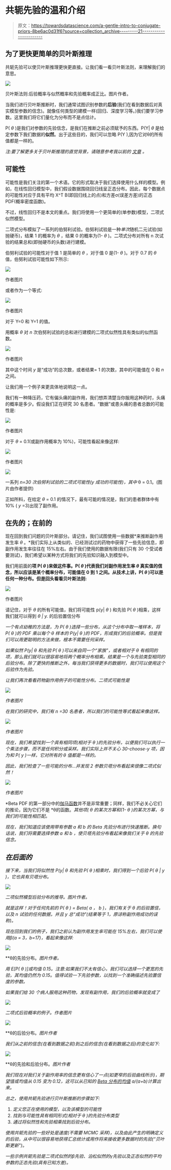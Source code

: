 # 共轭先验的温和介绍

> 原文：<https://towardsdatascience.com/a-gentle-intro-to-conjugate-priors-8be6ac0d31f6?source=collection_archive---------21----------------------->

## 为了更快更简单的贝叶斯推理

共轭先验可以使贝叶斯推理更快更直接。让我们看一看贝叶斯法则，来理解我们的意思。

![](img/b819434933ac3d8a365c877e9dd69b85.png)

贝叶斯法则:后验概率与似然概率和先验概率成正比。图片作者。

当我们进行贝叶斯推断时，我们通常试图识别参数的**后验**(我们在看到数据后对真实模型参数的信念)。就像任何类型的建模一样(回归、深度学习等。)我们要学习参数。这里我们将它们量化为分布而不是点估计。

P( *θ* )是我们对参数的先验信念，是我们在推断之前必须赋予的东西。P(Y| *θ* 是给定参数下我们数据的**似然**。出于这些目的，我们可以忽略 P(Y ),因为它对θ的所有值都是一样的。

*注:要了解更多关于贝叶斯推理的直觉背景，请随意参考我以前的* [*文章*](/from-bayes-theorem-to-bayesian-inference-b261124633a6) *。*

## 可能性

可能性是我们关注的第一个术语。它的形式取决于我们选择使用什么样的模型。例如，在线性回归模型中，我们假设数据围绕回归线呈正态分布。因此，每个数据点的可能性对应于具有平均 X^T B(即回归线上的点)和方差σ(误差方差)的正态 PDF(概率密度函数)。

不过，线性回归不是本文的重点。我们将使用一个更简单的(单参数)模型，二项式似然模型。

二项式分布模拟了一系列的伯努利试验。伯努利试验是一种*单次*随机二元试验(如抛硬币)，结果 1 的概率为 *θ* ，结果 0 的概率为(1- *θ* )。二项式分布对所有 n 次试验的结果总和(即抛硬币的头数)进行建模。

伯努利试验的可能性对于值 1 是简单的 *θ* ，对于值 0 是(1- *θ* )。对于 0.7 的 *θ* 值，伯努利试验可能性如下所示:

![](img/913342b7243e5b0eea8e878e2476bae4.png)

作者图片

或者作为一个等式:

![](img/1fcc0a3e9bcb4dc99b7c3fe5976130d0.png)

作者图片

对于 Y=0 和 Y=1 的值。

用概率 *θ* 对 *n* 次伯努利试验的总和进行建模的二项式似然性具有类似的似然函数。

![](img/4520ad59b63d7c068fc9bf2a4ed525f2.png)

作者图片

其中这个时间 *y* 是“成功”的总次数，或者结果= 1 的次数，其中的可能值在 0 和 *n* 之间。

让我们用一个例子来更具体地说明这一点。

我们有一种降压药，它有偏头痛的副作用，我们想弄清楚当你服用这种药时，头痛的概率是多少。假设我们正在研究 30 名患者。“数据”或患头痛的患者总数的可能性是:

![](img/d57a2dd6b0af8960992eec90cbaf5564.png)

作者图片

对于 *θ* = 0.1(或副作用概率为 10%)，可能性看起来像这样:

![](img/5fec6b73d5ebe645ad7924388b9f2a8a.png)

作者图片

![](img/b4d6869d7fdd8c1cb34fcbefb2c7d84e.png)

一系列 *n=30 次伯努利试验的二项式可能性(y 成功的可能性)，其中* θ = 0.1。(图片由作者提供)

正如所料，在给定 *θ* = 0.1 的情况下，最有可能的情况是，我们的患者群体中有 10% ( *y* =3)出现了副作用。

## 在先的；在前的

现在回到我们问题的贝叶斯部分。请记住，我们试图使用一些数据*来推断副作用发生率 *θ* 。*我们实际上从类似的、已经测试过的药物中获得了一些先验信息，即副作用发生率往往在 15%左右。由于我们使用的数据有限(我们只有 30 个受试者要测试)，我们希望以某种方式将我们的先验知识融入到模型中。

我们用前面的**项 P( *θ* )来做这件事。P( *θ* )代表我们对副作用发生率 *θ* 真实值的信念，所以应该是某个概率分布，可能值在 0 到 1 之间。从技术上讲，P( *θ* )可以是任何一种分布。但是回头看看贝叶斯法则:**

![](img/b6c78e574188e9c076c2ba24996d5675.png)

作者图片

请记住，对于 *θ* 的所有可能值，我们将可能性 p(y| *θ* ) 和先验 P( *θ* )相乘，这样我们就可以得到 *θ | y.* 的后验置信分布

*一个有点幼稚的方法是，为 P( *θ* )选择一些分布，从这个分布中取一堆样本，将 P( *θ* )的 PDF 乘以每个 *θ* 样本的 P(y| *θ* )的 PDF，形成我们的后验概率。但是我们可以用更聪明的方法来做，根本不需要任何采样。*

*如果似然 P(y| *θ* 和先验 P( *θ* )可以来自同一个“家族”，或者相对于 *θ* 有相同的项，那么我们就可以很容易地将两个概率分布相乘。结果是一个与先验类型相同的后验分布。除了更快的推断之外，每当我们获得更多的数据时，我们可以使用这个后验作为先验。*

*让我们再次看看药物副作用例子的可能性分布。二项式可能性是*

*![](img/eac6e43a4e9ab42477a77687f8206641.png)*

*作者图片*

*在我们的研究中，我们有 *n* =30 名患者，所以我们的可能性等式看起来像这样。*

*![](img/d57a2dd6b0af8960992eec90cbaf5564.png)*

*作者图片*

*现在，我们希望找到一个具有相同项(相对于 *θ* )的先验分布，以便我们可以执行一个乘法步骤，而不是任何积分或采样。我们实际上并不关心 30-choose-y 项，因为和 P( *y* )一样，它对所有的 *θ* 值都是一样的。*

*因此，我们检查了一些可能的分布…并发现 2 参数贝塔分布看起来很像二项式似然！*

*![](img/ff599a5d8737cb624c6a67996e5db40c.png)*

*作者图片*

*Beta PDF 的第一部分中的[伽马函数](https://en.wikipedia.org/wiki/Gamma_function)并不是非常重要；同样，我们不必关心它们的推论，因为它们不是 *θ的函数。*其他项( *θ* 的某次方幂和(1- *θ* )的某次方幂，与我们的可能性相匹配。*

*现在，我们知道应该使用带有参数 *a* 和 *b* 的 Beta 先验分布进行快速推断。换句话说，我们将需要选择参数 *a* 和 *b* ，使贝塔先验分布看起来像我们关于 *θ* 的先验信念。*

## *在后面的*

*接下来，当我们将似然性 P(y| *θ* 和先验 P( *θ* )相乘时，我们得到一个后验 P( *θ | y* )，它也具有贝塔分布。*

*![](img/87f79914a9567e58db99129b6c158590.png)*

*二项似然模型后验分布的推导。图片作者。*

*就是这样！对于任何先前的 P( *θ* ) = Beta( *a* ， *b* )，我们有关于 *θ* 的后验置信，以及 *n* 试验的任何数据，并且 *y* 总“成功”(结果等于 1，原谅称副作用成功的误称)。*

*现在回到我们的例子，我们之前认为副作用发生率可能在 15%左右，我们可以使用β(a = 3，b=17)，看起来像这样:*

*![](img/0c2827abd4faeaffd86ed9cbbc290b30.png)*

**θ的先验分布。*图片作者。*

*用 E[P( *θ* )]或均值 0.15。注意:如果我们不太有信心，我们可以选择一个更宽的先验，其均值仍然为 0.15。值得试验一下先验参数，以找到一个准确描述先验置信度的参数。*

*如果我们给 30 个病人服用这种药物，发现有副作用，我们的后验概率就变成了*

*![](img/cf4666f45044e54105bb197b2a68c25e.png)*

*二项式后验概率的例子。作者图片*

*![](img/ab5a1c6f6000bb70153d57f665af569c.png)*

**θ的后验分布。*图片作者*

*我们从之前的信念(在看到数据之前)到之后的信念(在看到数据之后)的变化如下:*

*![](img/7931e7930abeb00ce1f9c80b58cd2c21.png)*

**θ的先验和后验分布。*图片作者*

*我们现在对我们关于副作用率的信念更有信心了一点(如更窄的后验曲线所示)，期望值或均值从 0.15 变为 0.12，这可以从已知的 [Beta 分布的均值](https://en.wikipedia.org/wiki/Beta_distribution) a/(a+b)计算出来。*

*总之，使用共轭先验进行贝叶斯推断的步骤如下:*

1.  *定义您正在使用的模型，以及该模型的可能性*
2.  *找到与可能性具有相同形式(相对于 *θ* )的先验分布类型*
3.  *通过将似然性和先验相乘找到后验分布。*

*使用共轭先验的一些好处是速度(不需要 MCMC 采样)，以及由此产生的明确定义的后验，从中可以很容易地获得汇总统计或用作将来接收更多数据时的先验(“贝叶斯更新”)。*

*一些示例共轭先验是二项式似然的β先验、泊松似然的γ先验以及正态似然的平均参数的正态先验(具有已知方差)。*